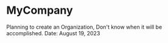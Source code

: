 # MyCompany
Planning to create an Organization, Don't know when it will be accomplished.
Date: August 19, 2023

